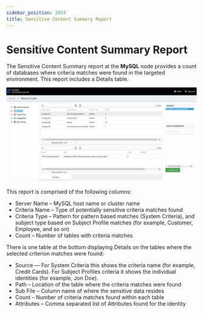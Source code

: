 ```yaml
---
sidebar_position: 2053
title: Sensitive Content Summary Report
---
```


# Sensitive Content Summary Report

The Sensitive Content Summary report at the **MySQL** node provides a count of databases where criteria matches were found in the targeted environment. This report includes a Details table.

![Sensitive Content Summary report at the MySQL node](../../../../../../../static/images/AccessInformationCenter_12.0/Content/Resources/Images/Access/InformationCenter/ResourceAudit/MySQL/SensitiveContentSummary.png "Sensitive Content Summary report at the MySQL node")

This report is comprised of the following columns:

* Server Name – MySQL host name or cluster name
* Criteria Name – Type of potentially sensitive criteria matches found
* Criteria Type – Pattern for pattern based matches (System Criteria), and subject type based on Subject Profile matches (for example, Customer, Employee, and so on)
* Count – Number of tables with criteria matches

There is one table at the bottom displaying Details on the tables where the selected criterion matches were found:

* Source — For System Criteria this shows the criteria name (for example, Credit Cards). For Subject Profiles criteria it shows the individual identities (for example, Jon Doe).
* Path – Location of the table where the criteria matches were found
* Sub File – Column name of where the sensitive data resides
* Count – Number of criteria matches found within each table
* Attributes – Comma separated list of Attributes found for the identity